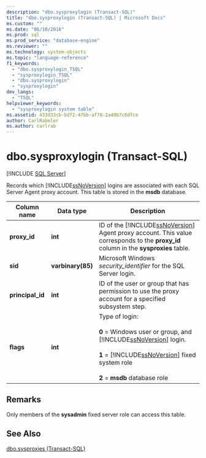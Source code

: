 ```yaml
---
description: "dbo.sysproxylogin (Transact-SQL)"
title: "dbo.sysproxylogin (Transact-SQL) | Microsoft Docs"
ms.custom: ""
ms.date: "06/10/2016"
ms.prod: sql
ms.prod_service: "database-engine"
ms.reviewer: ""
ms.technology: system-objects
ms.topic: "language-reference"
f1_keywords: 
  - "dbo.sysproxylogin_TSQL"
  - "sysproxylogin_TSQL"
  - "dbo.sysproxylogin"
  - "sysproxylogin"
dev_langs: 
  - "TSQL"
helpviewer_keywords: 
  - "sysproxylogin system table"
ms.assetid: 433d33cb-bdf2-47bb-af78-2a40b7c8dfce
author: CarlRabeler
ms.author: carlrab
---
```

# dbo.sysproxylogin (Transact-SQL)
[!INCLUDE [SQL Server](../../includes/applies-to-version/sqlserver.md)]

  Records which [!INCLUDE[ssNoVersion](../../includes/ssnoversion-md.md)] logins are associated with each SQL Server Agent proxy account. This table is stored in the **msdb** database.  
  
|Column name|Data type|Description|  
|-----------------|---------------|-----------------|  
|**proxy_id**|**int**|ID of the [!INCLUDE[ssNoVersion](../../includes/ssnoversion-md.md)] Agent proxy account. This value corresponds to the **proxy_id** column in the **sysproxies** table.|  
|**sid**|**varbinary(85)**|Microsoft Windows *security_identifier* for the SQL Server login.|  
|**principal_id**|**int**|ID of the user or group that has permission to use the proxy account for a specified subsystem step.|  
|**flags**|**int**|Type of login:<br /><br /> **0** = Windows user or group, and [!INCLUDE[ssNoVersion](../../includes/ssnoversion-md.md)] login.<br /><br /> **1** = [!INCLUDE[ssNoVersion](../../includes/ssnoversion-md.md)] fixed system role<br /><br /> **2** = **msdb** database role|  
  
## Remarks  
 Only members of the **sysadmin** fixed server role can access this table.  
  
## See Also  
 [dbo.sysproxies &#40;Transact-SQL&#41;](../../relational-databases/system-tables/dbo-sysproxies-transact-sql.md)  
  
  
